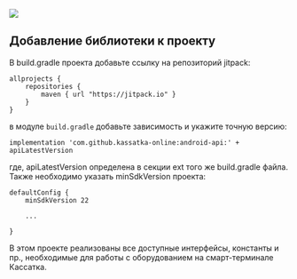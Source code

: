 [![](https://jitpack.io/v/kassatka-online/android-api.svg)](https://jitpack.io/#kassatka-online/android-api)


## Добавление библиотеки к проекту 


В build.gradle проекта добавьте ссылку на репозиторий jitpack:


```
allprojects {
    repositories {
        maven { url "https://jitpack.io" }
    }
}
```

в модуле `build.gradle` добавьте зависимость и укажите точную версию:


```
implementation 'com.github.kassatka-online:android-api:' + apiLatestVersion
```

где, apiLatestVersion определена в секции ext того же build.gradle файла. Также необходимо указать minSdkVersion проекта:


```
defaultConfig {
	minSdkVersion 22
	
	...

}
```

В этом проекте реализованы все доступные интерфейсы, константы и пр., необходимые для работы с оборудованием на смарт-терминале Кассатка.
